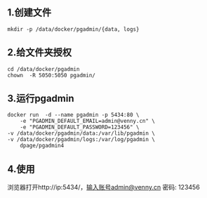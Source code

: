 ## 1.创建文件

```shell
mkdir -p /data/docker/pgadmin/{data, logs}
```

## 2.给文件夹授权

```shell
cd /data/docker/pgadmin
chown  -R 5050:5050 pgadmin/
```

## 3.运行pgadmin

```shell
docker run  -d --name pgadmin -p 5434:80 \
    -e "PGADMIN_DEFAULT_EMAIL=admin@venny.cn" \
    -e "PGADMIN_DEFAULT_PASSWORD=123456" \
-v /data/docker/pgadmin/data:/var/lib/pgadmin \
-v /data/docker/pgadmin/logs:/var/log/pgadmin \
    dpage/pgadmin4
```

## 4.使用

浏览器打开http://ip:5434/，输入账号admin@venny.cn 密码: 123456